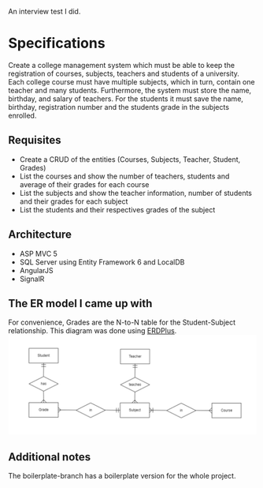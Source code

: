 An interview test I did.
# Specifications
Create a college management system which must be able to keep the registration of courses, subjects, teachers and students of a university. Each college course must have multiple subjects, which in turn, contain one teacher and many students. Furthermore, the system must store the name, birthday, and salary of teachers. For the students it must save the name, birthday, registration number and the students grade in the subjects enrolled.
## Requisites
* Create a CRUD of the entities (Courses, Subjects, Teacher, Student, Grades)
* List the courses and show the number of teachers, students and average of their grades for each course
* List the subjects and show the teacher information, number of students and their grades for each subject
* List the students and their respectives grades of the subject
## Architecture
* ASP MVC 5
* SQL Server using Entity Framework 6 and LocalDB
* AngularJS
* SignalR
## The ER model I came up with
For convenience, Grades are the N-to-N table for the Student-Subject relationship. This diagram was done using [ERDPlus](https://erdplus.com/).
![](ER.png)
## Additional notes
The boilerplate-branch has a boilerplate version for the whole project.
